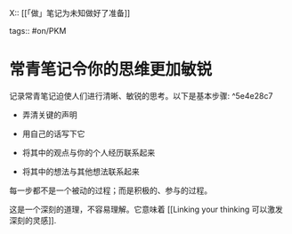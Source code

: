 X:: [[「做」笔记为未知做好了准备]]

tags:: #on/PKM 

# 常青笔记令你的思维更加敏锐

记录常青笔记迫使人们进行清晰、敏锐的思考。以下是基本步骤: ^5e4e28c7

-   弄清关键的声明
    
-   用自己的话写下它
    
-   将其中的观点与你的个人经历联系起来
    
-   将其中的想法与其他想法联系起来  
      

每一步都不是一个被动的过程；而是积极的、参与的过程。

这是一个深刻的道理，不容易理解。它意味着 [[Linking your thinking 可以激发深刻的灵感]].
